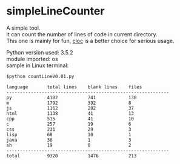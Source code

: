 # simpleLineCounter

A simple tool.  
It can count the number of lines of code in current directory.  
This one is mainly for fun, [cloc](https://github.com/AlDanial/cloc) is a better choice for serious usage.  

Python version used: 3.5.2  
module imported: os  
sample in Linux terminal:
````
$python countLineV0.01.py
````
````
language       total lines    blank lines    files         
------------------------------------------------------------
py             4102           741            130           
m              1792           392            8             
js             1162           202            37            
html           1138           41             13            
cpp            515            41             10            
c              257            19             6             
css            231            29             3             
lisp           68             10             1             
java           36             1              3             
sh             19             0              2             
------------------------------------------------------------
total          9320           1476           213           

 ````
